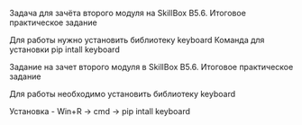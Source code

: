 Задача для зачёта второго модуля на SkillBox
B5.6. Итоговое практическое задание

Для работы нужно установить библиотеку keyboard
Команда для установки pip intall keyboard



Задание на зачет второго модуля в SkillBox
B5.6. Итоговое практическое задание

Для работы необходимо установить библиотеку keyboard

Установка - Win+R -> cmd -> pip intall keyboard
